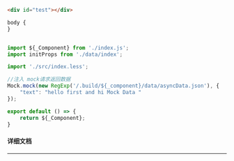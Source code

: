 ﻿```html
<div id="test"></div>
```

```css
body {
}
```

```javascript

import ${_Component} from './index.js';
import initProps from './data/index';

import './src/index.less';

//注入 mock请求返回数据
Mock.mock(new RegExp('/.build/${_component}/data/asyncData.json'), {
    "text": "hello first and hi Mock Data "
});

export default () => {
    return ${_Component};
}

```

#### 详细文档
---